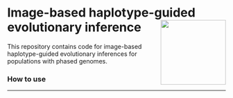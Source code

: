 # Image-based haplotype-guided evolutionary inference <img align="right" width="150" height="150" src="https://github.com/tomouellette/IHapE/blob/master/icon.svg">

This repository contains code for image-based haplotype-guided evolutionary inferences for populations with phased genomes. 

### How to use
---

